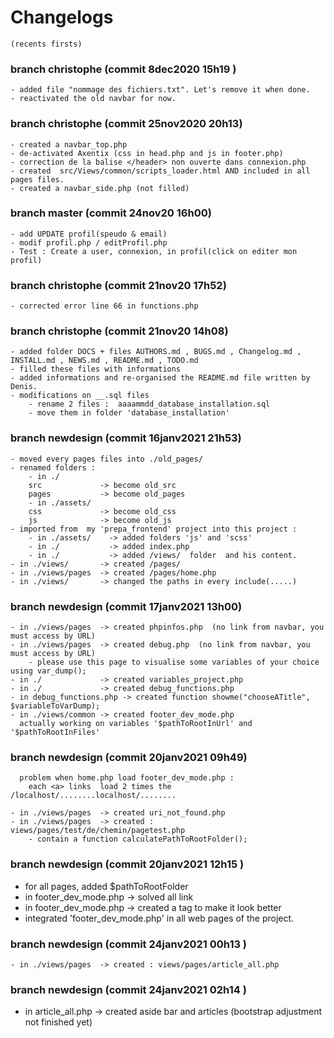 # Changelogs
    (recents firsts)

### branch christophe (commit 8dec2020 15h19 )
    - added file "nommage des fichiers.txt". Let's remove it when done.
    - reactivated the old navbar for now.

### branch christophe (commit 25nov2020 20h13)
    - created a navbar_top.php
    - de-activated Axentix (css in head.php and js in footer.php)
    - correction de la balise </header> non ouverte dans connexion.php
    - created  src/Views/common/scripts_loader.html AND included in all pages files.
    - created a navbar_side.php (not filled)

### branch master (commit 24nov20 16h00)
    - add UPDATE profil(speudo & email)
    - modif profil.php / editProfil.php 
    - Test : Create a user, connexion, in profil(click on editer mon profil)

### branch christophe (commit 21nov20 17h52)
    - corrected error line 66 in functions.php

### branch christophe  (commit 21nov20 14h08)
    - added folder DOCS + files AUTHORS.md , BUGS.md , Changelog.md , INSTALL.md , NEWS.md , README.md , TODO.md
    - filled these files with informations
    - added informations and re-organised the README.md file written by Denis.
    - modifications on __.sql files
		- rename 2 files :  aaaammdd_database_installation.sql
		- move them in folder 'database_installation'

### branch newdesign (commit 16janv2021 21h53)
    - moved every pages files into ./old_pages/
    - renamed folders :
		- in ./
		src             -> become old_src
		pages           -> become old_pages
		- in ./assets/
		css             -> become old_css
		js              -> become old_js
    - imported from  my 'prepa_frontend' project into this project :
		- in ./assets/    -> added folders 'js' and 'scss'
		- in ./           -> added index.php
		- in ./           -> added /views/  folder  and his content.
    - in ./views/       -> created /pages/
    - in ./views/pages  -> created /pages/home.php
    - in ./views/       -> changed the paths in every include(.....)

### branch newdesign (commit 17janv2021 13h00)
    - in ./views/pages  -> created phpinfos.php  (no link from navbar, you must access by URL)
    - in ./views/pages  -> created debug.php  (no link from navbar, you must access by URL)
		- please use this page to visualise some variables of your choice using var_dump();
    - in ./             -> created variables_project.php
    - in ./             -> created debug_functions.php
    - in debug_functions.php -> created function showme("chooseATitle", $variableToVarDump);
    - in ./views/common -> created footer_dev_mode.php
      actually working on variables '$pathToRootInUrl' and '$pathToRootInFiles'

### branch newdesign (commit 20janv2021 09h49)
      problem when home.php load footer_dev_mode.php :
        each <a> links  load 2 times the /localhost/........localhost/........  
    
	- in ./views/pages	-> created uri_not_found.php
	- in ./views/pages  -> created : views/pages/test/de/chemin/pagetest.php
    	- contain a function calculatePathToRootFolder();

### branch newdesign (commit 20janv2021 12h15 )
  - for all pages, added $pathToRootFolder
  - in footer_dev_mode.php  -> solved all link 
  - in footer_dev_mode.php  -> created a <link> tag to make it look better
  - integrated 'footer_dev_mode.php'  in all web pages of the project.

### branch newdesign (commit 24janv2021 00h13 )
	- in ./views/pages  -> created : views/pages/article_all.php
### branch newdesign (commit 24janv2021 02h14 )
  - in article_all.php -> created aside bar and articles (bootstrap adjustment not finished yet)